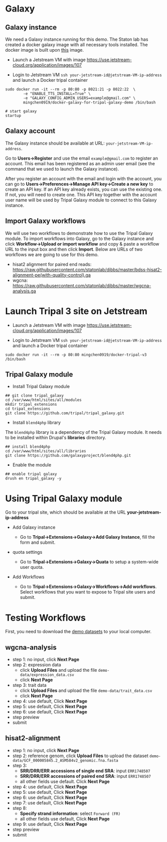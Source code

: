 # Galaxy

## Galaxy instance

We need a Galaxy instance running for this demo. The Staton lab has created a docker galaxy image with all necessary tools
installed. The docker image is built upon [this](https://github.com/bgruening/docker-galaxy-stable) image. 

* Launch a Jetstream VM with image https://use.jetstream-cloud.org/application/images/107

* Login to Jetstream VM `ssh your-jetstream-id@jetstream-VM-ip-address` and launch a Docker tripal container

```
sudo docker run -it --rm -p 80:80 -p 8021:21 -p 8022:22  \
    	-e "ENABLE_TTS_INSTALL=True" \
    	-e "GALAXY_CONFIG_ADMIN_USERS=example@gmail.com" \
    	mingchen0919/docker-galaxy-for-tripal-galaxy-demo /bin/bash
    	
# start galaxy
startup
```

## Galaxy account

The Galaxy instance should be available at URL: `your-jetstream-VM-ip-address`.

Go to **Users->Register** and use the email `example@gmail.com` to register an account. This email has been registered
as an admin user email (see the command that we used to launch the Galaxy instance).

After you register an account with the email and login with the account, you can go to **Users->Preferences->Manage API key->Create a new key** 
to create an API key. If an API key already exists, you can use the existing one. If not, you will need to create one. 
This API key together with the account user name will be used by Tripal Galaxy module to connect to this Galaxy instance.

## Import Galaxy workflows

We will use two workflows to demonstrate how to use the Tripal Galaxy module. To import workflows into Galaxy, go to
the Galaxy instance and click **Workflow->Upload or import workflow** and copy & paste a workflow URL to the input box 
and then click **Import**. Below are URLs of two workflows we are going to use for this demo. 

* hisat2 alignment for paired end reads: https://raw.githubusercontent.com/statonlab/dibbs/master/bdss-hisat2-alignment-pe(with-quality-control).ga
* wgcna: https://raw.githubusercontent.com/statonlab/dibbs/master/wgcna-analysis.ga

# Launch Tripal 3 site on Jetstream 

* Launch a Jetstream VM with image https://use.jetstream-cloud.org/application/images/107

* Login to Jetstream VM `ssh your-jetstream-id@jetstream-VM-ip-address` and launch a Docker tripal container

```unix
sudo docker run -it --rm -p 80:80 mingchen0919/docker-tripal-v3 /bin/bash
```

## Tripal Galaxy module

* Install Tripal Galaxy module

``` 
## git clone tripal_galaxy
cd /var/www/html/sites/all/modules
mkdir tripal_extensions
cd tripal_extensions
git clone https://github.com/tripal/tripal_galaxy.git
```

* Install `blend4php` library

The `blend4php` library is a dependency of the Tripal Galaxy module. It needs to be installed within Drupal's **libraries** directory.

```
## install blend4php
cd /var/www/html/sites/all/libraries
git clone https://github.com/galaxyproject/blend4php.git
```

* Enable the module

```
## enable tripal galaxy
drush en tripal_galaxy -y
```

# Using Tripal Galaxy module

Go to your tripal site, which should be available at the URL **your-jetstream-ip-address** 

* Add Galaxy instance

    + Go to **Tripal->Extensions->Galaxy->Add Galaxy Instance**, fill the form and submit.
    
* quota settings

    + Go to **Tripal->Extensions->Galaxy->Quata** to setup a system-wide user quota.
    
* Add Workflows

    + Go to **Tripal->Extensions->Galaxy->Workflows->Add workflows**. Select workflows that you want to expose to Tripal
    site users and submit.
    

# Testing Workflows

First, you need to download the [demo datasets](https://github.com/statonlab/tripal_galaxy_demo/tree/master/demo-data) to your local computer.


## wgcna-analysis

* step 1: no input, click **Next Page**
* step 2: expression data
    + click **Upload Files** and upload the file `demo-data/expression_data.csv`
    + click **Next Page**
* step 3: trait data
    + click **Upload Files** and upload the file `demo-data/trait_data.csv`
    + click **Next Page**
* step 4: use default, Click **Next Page**
* step 5: use default, Click **Next Page**
* step 6: use default, Click **Next Page**
* step preview
* submit

## hisat2-alignment

* step 1: no input, click **Next Page**
* step 2: reference genom, click **Upload Files** to upload the dataset `demo-data/GCF_000005845.2_ASM584v2_genomic.fna.fasta`
* step 3:
    + **SRR/DRR/ERR accessions of single end SRA**: input `ERR1748507`
    + **SRR/DRR/ERR accessions of paired end SRA**: input `ERR1748507`
    + all other fields use default. Click **Next Page**
* step 4: use default, Click **Next Page**
* step 5: use default, Click **Next Page**
* step 6: use default, Click **Next Page**
* step 7: use default, Click **Next Page**
* step 8: 
    + **Specify strand information**: select `Forward (FR)`
    + all other fields use default, Click **Next Page**
* step 9: use default, Click **Next Page**
* step preview
* submit


